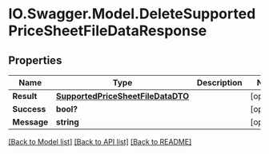 # IO.Swagger.Model.DeleteSupportedPriceSheetFileDataResponse
## Properties

Name | Type | Description | Notes
------------ | ------------- | ------------- | -------------
**Result** | [**SupportedPriceSheetFileDataDTO**](SupportedPriceSheetFileDataDTO.md) |  | [optional] 
**Success** | **bool?** |  | [optional] 
**Message** | **string** |  | [optional] 

[[Back to Model list]](../README.md#documentation-for-models) [[Back to API list]](../README.md#documentation-for-api-endpoints) [[Back to README]](../README.md)

